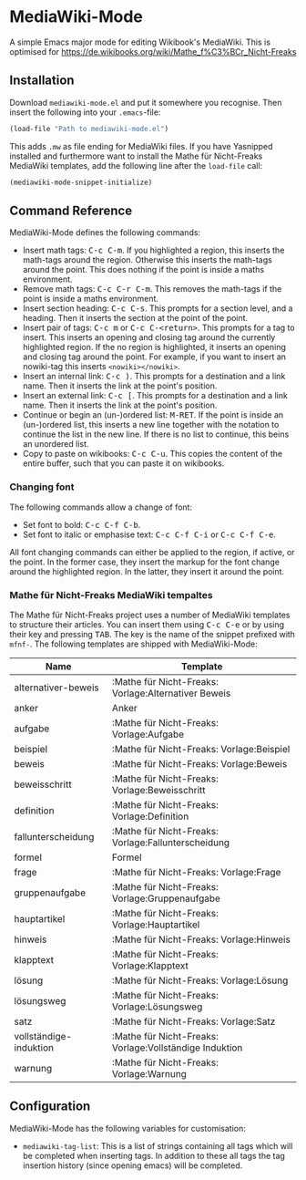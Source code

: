 # MediaWiki-Mode
A simple Emacs major mode for editing Wikibook's MediaWiki. This is optimised for https://de.wikibooks.org/wiki/Mathe_f%C3%BCr_Nicht-Freaks

## Installation
Download `mediawiki-mode.el` and put it somewhere you recognise. Then insert the
following into your `.emacs`-file:
```lisp
(load-file "Path to mediawiki-mode.el")
```

This adds `.mw` as file ending for MediaWiki files. If you have Yasnipped
installed and furthermore want to install the Mathe für Nicht-Freaks
MediaWiki templates, add the following line after the `load-file` call:
```lisp
(mediawiki-mode-snippet-initialize)
```

## Command Reference
MediaWiki-Mode defines the following commands:

* Insert math tags: <kbd>C-c C-m</kbd>. If you highlighted a region, this
  inserts the math-tags around the region. Otherwise this inserts the
  math-tags around the point. This does nothing if the point is inside a
  maths environment.
* Remove math tags: <kbd>C-c C-r C-m</kbd>. This removes the math-tags if the
  point is inside a maths environment.
* Insert section heading: <kbd>C-c C-s</kbd>. This prompts for a section level,
  and a heading. Then it inserts the section at the point of the point.
* Insert pair of tags: <kbd>C-c m</kbd> or <kbd>C-c
  C-&lt;return&gt;</kbd>. This prompts for a tag to insert. This inserts an
  opening and closing tag around the currently highlighted region. If the no
  region is highlighted, it inserts an opening and closing tag around the
  point. For example, if you want to insert an nowiki-tag this inserts
  ```<nowiki></nowiki>```.
* Insert an internal link: <kbd>C-c )</kbd>. This prompts for a destination
  and a link name. Then it inserts the link at the point's position.
* Insert an external link: <kbd>C-c [</kbd>. This prompts for a destination
  and a link name. Then it inserts the link at the point's position.
* Continue or begin an (un-)ordered list: <kbd>M-RET</kbd>. If the point is
  inside an (un-)ordered list, this inserts a new line together with the notation to
  continue the list in the new line. If there is no list to continue, this
  beins an unordered list.
* Copy to paste on wikibooks: <kbd>C-c C-u</kbd>. This copies the content of
  the entire buffer, such that you can paste it on wikibooks.
  
### Changing font
The following commands allow a change of font:

  * Set font to bold: <kbd>C-c C-f C-b</kbd>.
  * Set font to italic or emphasise text: <kbd>C-c C-f C-i</kbd> or <kbd>C-c
    C-f C-e</kbd>.

All font changing commands can either be applied to the region, if active, or
the point. In the former case, they insert the markup for the font change
around the highlighted region. In the latter, they insert it around the
point.

### Mathe für Nicht-Freaks MediaWiki tempaltes
The Mathe für Nicht-Freaks project uses a number of MediaWiki templates to
structure their articles. You can insert them using <kbd>C-c C-e</kbd> or by
using their key and pressing <kbd>TAB</kbd>. The key is the name of the
snippet prefixed with `mfnf-`. The following templates are shipped with
MediaWiki-Mode:

| Name                   | Template                                                |
|------------------------|---------------------------------------------------------|
| alternativer-beweis    | :Mathe für Nicht-Freaks: Vorlage:Alternativer Beweis    |
| anker                  | Anker                                                   |
| aufgabe                | :Mathe für Nicht-Freaks: Vorlage:Aufgabe                |
| beispiel               | :Mathe für Nicht-Freaks: Vorlage:Beispiel               |
| beweis                 | :Mathe für Nicht-Freaks: Vorlage:Beweis                 |
| beweisschritt          | :Mathe für Nicht-Freaks: Vorlage:Beweisschritt          |
| definition             | :Mathe für Nicht-Freaks: Vorlage:Definition             |
| fallunterscheidung     | :Mathe für Nicht-Freaks: Vorlage:Fallunterscheidung     |
| formel                 | Formel                                                  |
| frage                  | :Mathe für Nicht-Freaks: Vorlage:Frage                  |
| gruppenaufgabe         | :Mathe für Nicht-Freaks: Vorlage:Gruppenaufgabe         |
| hauptartikel           | :Mathe für Nicht-Freaks: Vorlage:Hauptartikel           |
| hinweis                | :Mathe für Nicht-Freaks: Vorlage:Hinweis                |
| klapptext              | :Mathe für Nicht-Freaks: Vorlage:Klapptext              |
| lösung                 | :Mathe für Nicht-Freaks: Vorlage:Lösung                 |
| lösungsweg             | :Mathe für Nicht-Freaks: Vorlage:Lösungsweg             |
| satz                   | :Mathe für Nicht-Freaks: Vorlage:Satz                   |
| vollständige-induktion | :Mathe für Nicht-Freaks: Vorlage:Vollständige Induktion |
| warnung                | :Mathe für Nicht-Freaks: Vorlage:Warnung                |

## Configuration
MediaWiki-Mode has the following variables for customisation:

* ```mediawiki-tag-list```: This is a list of strings containing all tags
  which will be completed when inserting tags. In addition to these all tags
  the tag insertion history (since opening emacs) will be completed.
